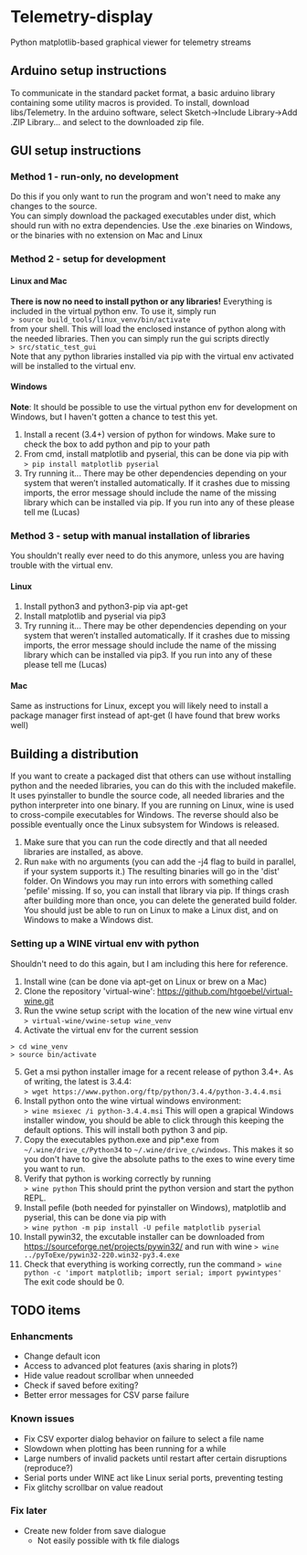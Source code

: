 # Telemetry-display
Python matplotlib-based graphical viewer for telemetry streams

## Arduino setup instructions
To communicate in the standard packet format, a basic arduino library containing some utility macros is provided.  To install, download libs/Telemetry.  In the arduino software, select Sketch->Include Library->Add .ZIP Library... and select to the downloaded zip file.  

## GUI setup instructions
### Method 1 - run-only, no development
Do this if you only want to run the program and won't need to make any changes to the source.  
You can simply download the packaged executables under dist, which should run with no extra dependencies.  Use the .exe binaries on Windows, or the binaries with no extension on Mac and Linux

### Method 2 - setup for development
#### Linux and Mac
**There is now no need to install python or any libraries!**  Everything is included in the virtual python env.  To use it,
simply run  
```> source build_tools/linux_venv/bin/activate```  
from your shell.  This will load the enclosed instance of python along with the needed libraries.  Then you can simply run the gui scripts directly  
```> src/static_test_gui```  
Note that any python libraries installed via pip with the virtual env activated will be installed to the virtual env. 

#### Windows
**Note**: It should be possible to use the virtual python env for development on Windows, but I haven't gotten a chance to test this yet.
1. Install a recent (3.4+) version of python for windows.  Make sure to check the box to add python and pip to your path
2. From cmd, install matplotlib and pyserial, this can be done via pip with  
```> pip install matplotlib pyserial```
3. Try running it... There may be other dependencies depending on your system that weren’t installed automatically.  If it crashes due to missing imports, the error message should include the name of the missing library which can be installed via pip.  If you run into any of these please tell me (Lucas)

### Method 3 - setup with manual installation of libraries
You shouldn't really ever need to do this anymore, unless you are having trouble with the virtual env.  

#### Linux
1. Install python3 and python3-pip via apt-get
2. Install matplotlib and pyserial via pip3
3. Try running it... There may be other dependencies depending on your system that weren’t installed automatically.  If it crashes due to missing imports, the error message should include the name of the missing library which can be installed via pip3.  If you run into any of these please tell me (Lucas)

#### Mac
Same as instructions for Linux, except you will likely need to install a package manager first instead of apt-get (I have found that brew works well)

## Building a distribution
If you want to create a packaged dist that others can use without installing python and the needed libraries, you can do this with the included makefile.  It uses pyinstaller to bundle the source code, all needed libraries and the python interpreter into one binary.  If you are running on Linux, wine is used to cross-compile executables for Windows.  The reverse should also be possible eventually once the Linux subsystem for Windows is released.  

1. Make sure that you can run the code directly and that all needed libraries are installed, as above.  
2. Run ```make``` with no arguments (you can add the -j4 flag to build in parallel, if your system supports it.)  The resulting binaries will go in the 'dist' folder.
On Windows you may run into errors with something called 'pefile' missing.  If so, you can install that library via pip.
If things crash after building more than once, you can delete the generated build folder.  
You should just be able to run on Linux to make a Linux dist, and on Windows to make a Windows dist.  

### Setting up a WINE virtual env with python
Shouldn't need to do this again, but I am including this here for reference.  

1. Install wine (can be done via apt-get on Linux or brew on a Mac)
2. Clone the repository 'virtual-wine': https://github.com/htgoebel/virtual-wine.git
3. Run the vwine setup script with the location of the new wine virtual env
```> virtual-wine/vwine-setup wine_venv```
4. Activate the virtual env for the current session
```
> cd wine_venv
> source bin/activate
```
5. Get a msi python installer image for a recent release of python 3.4+.  As of writing, the latest is 3.4.4:  
```> wget https://www.python.org/ftp/python/3.4.4/python-3.4.4.msi```
6. Install python onto the wine virtual windows environment:  
```> wine msiexec /i python-3.4.4.msi```
This will open a grapical Windows installer window, you should be able to click through this keeping the default options.  This will install both python 3 and pip.
7. Copy the executables python.exe and pip*.exe from ```~/.wine/drive_c/Python34``` to ```~/.wine/drive_c/windows```.  This makes it so you don't have to give the absolute paths to the exes to wine every time you want to run.
8. Verify that python is working correctly by running  
```> wine python```
This should print the python version and start the python REPL.
9. Install pefile (both needed for pyinstaller on Windows), matplotlib and pyserial, this can be done via pip with  
```> wine python -m pip install -U pefile matplotlib pyserial```
10. Install pywin32, the excutable installer can be downloaded from https://sourceforge.net/projects/pywin32/ and run with wine
```> wine ../pyToExe/pywin32-220.win32-py3.4.exe```
11. Check that everything is working correctly, run the command
```> wine python -c 'import matplotlib; import serial; import pywintypes'```
The exit code should be 0.  

## TODO items
### Enhancments
* Change default icon
* Access to advanced plot features (axis sharing in plots?)
* Hide value readout scrollbar when unneeded
* Check if saved before exiting?
* Better error messages for CSV parse failure

### Known issues
* Fix CSV exporter dialog behavior on failure to select a file name
* Slowdown when plotting has been running for a while
* Large numbers of invalid packets until restart after certain disruptions (reproduce?)
* Serial ports under WINE act like Linux serial ports, preventing testing
* Fix glitchy scrollbar on value readout

### Fix later
* Create new folder from save dialogue
  * Not easily possible with tk file dialogs
